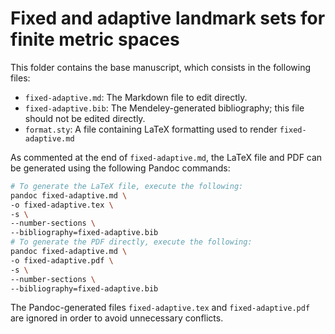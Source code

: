 # Fixed and adaptive landmark sets for finite metric spaces

This folder contains the base manuscript, which consists in the following files:

* `fixed-adaptive.md`: The Markdown file to edit directly.
* `fixed-adaptive.bib`: The Mendeley-generated bibliography; this file should not be edited directly.
* `format.sty`: A file containing LaTeX formatting used to render `fixed-adaptive.md`

As commented at the end of `fixed-adaptive.md`, the LaTeX file and PDF can be generated using the following Pandoc commands:

```sh
# To generate the LaTeX file, execute the following:
pandoc fixed-adaptive.md \
-o fixed-adaptive.tex \
-s \
--number-sections \
--bibliography=fixed-adaptive.bib
# To generate the PDF directly, execute the following:
pandoc fixed-adaptive.md \
-o fixed-adaptive.pdf \
-s \
--number-sections \
--bibliography=fixed-adaptive.bib
```

The Pandoc-generated files `fixed-adaptive.tex` and `fixed-adaptive.pdf` are ignored in order to avoid unnecessary conflicts.
